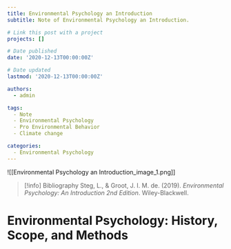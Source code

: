 ```yaml
---
title: Environmental Psychology an Introduction
subtitle: Note of Environmental Psychology an Introduction.

# Link this post with a project
projects: []

# Date published
date: '2020-12-13T00:00:00Z'

# Date updated
lastmod: '2020-12-13T00:00:00Z'

authors:
  - admin

tags:
  - Note
  - Environmental Psychology
  - Pro Environmental Behavior
  - Climate change

categories:
  - Environmental Psychology
---
```


![[Environmental Psychology an Introduction_image_1.png]]

> [!info] Bibliography
Steg, L., & Groot, J. I. M. de. (2019). _Environmental Psychology: An Introduction 2nd Edition_. Wiley-Blackwell.
# Environmental Psychology: History, Scope, and Methods 